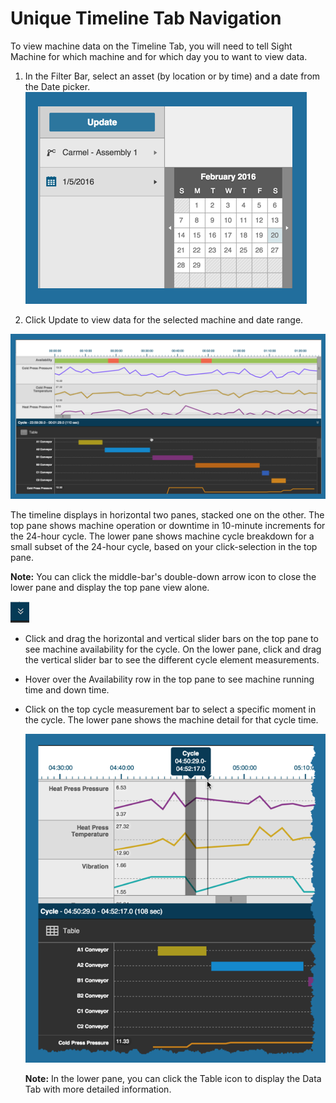 # Unique Timeline Tab Navigation

To view machine data on the Timeline Tab, you will need to tell Sight Machine for which machine and for which day you to want to view data.

1.  In the Filter Bar, select an asset (by location or by time) and  a date from the Date picker.
![](datePickerTimelineTab.png)

2.  Click Update to view data for the selected machine and date range.

![](timelineView.png)
   
   The timeline displays in horizontal two panes, stacked one on the other. The top pane shows machine operation or downtime in 10-minute increments for the 24-hour cycle. The lower pane shows machine cycle breakdown for a small subset of the 24-hour cycle, based on your click-selection in the top pane. 
  
  **Note:** You can click the middle-bar's double-down arrow icon to close the lower pane and display the top pane view alone.
  
  ![](timelineMiddleBarArrow.png)
  
 * Click and drag the horizontal and vertical slider bars on the top pane to see machine availability for the cycle. On the lower pane, click and drag the vertical slider bar to see the different cycle element measurements.
 * Hover over the Availability row in the top pane to see machine running time and down time.
 * Click on the top cycle measurement bar to select a specific moment in the cycle. The lower pane shows the machine detail for that cycle time.
 
   ![](timelineTabCycletime.png)

   **Note:** In the lower pane, you can click the Table icon to display the Data Tab with more detailed information.
  
 
